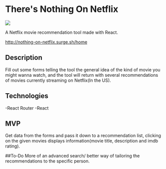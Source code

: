# There's Nothing On Netflix

![](projGif.gif)

A Netflix movie recommendation tool made with React.

http://nothing-on-netflix.surge.sh/home

## Description
Fill out some forms telling the tool the general idea of the kind of movie you might wanna watch, and the tool will return with several recommendations of movies currently streaming on Netflix(In the US).

## Technologies
-React Router
-React


## MVP
Get data from the forms and pass it down to a recommendation list, clicking on the given movies displays information(movie title, description and imdb rating).

##To-Do
More of an advanced search/ better way of tailoring the recommendations to the specific person.